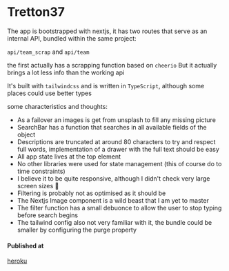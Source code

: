 # Tretton37

The app is bootstrapped with nextjs, it has two routes that serve as an internal API, bundled within the same project:

`api/team_scrap` and `api/team`

the first actually has a scrapping function based on `cheerio`
But it actually brings a lot less info than the working api

It's built with `tailwindcss` and is written in `TypeScript`, although some places could use better types

some characteristics and thoughts:

- As a failover an images is get from unsplash to fill any missing picture
- SearchBar has a function that searches in all available fields of the object
- Descriptions are truncated at around 80 characters to try and respect full words, implementation of a drawer with the full text should be easy
- All app state lives at the top element
- No other libraries were used for state management (this of course do to time constraints)
- I believe it to be quite responsive, although I didn't check very large screen sizes 🙈
- Filtering is probably not as optimised as it should be
- The Nextjs Image component is a wild beast that I am yet to master
- The filter function has a small debuonce to allow the user to stop typing before search begins
- The tailwind config also not very familiar with it, the bundle could be smaller by configuring the purge property


#### Published at
[heroku](https://tretton-users.herokuapp.com)
